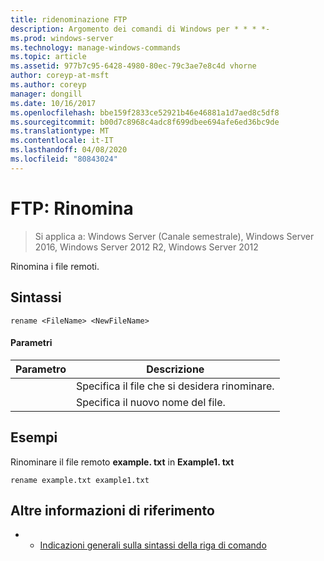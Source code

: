 ```yaml
---
title: ridenominazione FTP
description: Argomento dei comandi di Windows per * * * *-
ms.prod: windows-server
ms.technology: manage-windows-commands
ms.topic: article
ms.assetid: 977b7c95-6428-4980-80ec-79c3ae7e8c4d vhorne
author: coreyp-at-msft
ms.author: coreyp
manager: dongill
ms.date: 10/16/2017
ms.openlocfilehash: bbe159f2833ce52921b46e46881a1d7aed8c5df8
ms.sourcegitcommit: b00d7c8968c4adc8f699dbee694afe6ed36bc9de
ms.translationtype: MT
ms.contentlocale: it-IT
ms.lasthandoff: 04/08/2020
ms.locfileid: "80843024"
---
```

# <a name="ftp-rename"></a>FTP: Rinomina

>Si applica a: Windows Server (Canale semestrale), Windows Server 2016, Windows Server 2012 R2, Windows Server 2012

Rinomina i file remoti.   
## <a name="syntax"></a>Sintassi  
```  
rename <FileName> <NewFileName>  
```  
#### <a name="parameters"></a>Parametri  

|   Parametro   |                 Descrizione                 |
|---------------|---------------------------------------------|
|  <FileName>   | Specifica il file che si desidera rinominare. |
| <NewFileName> |        Specifica il nuovo nome del file.         |

## <a name="examples"></a><a name=BKMK_Examples></a>Esempi  
Rinominare il file remoto **example. txt** in **Example1. txt**  
```  
rename example.txt example1.txt  
```  
## <a name="additional-references"></a>Altre informazioni di riferimento  
-   - [Indicazioni generali sulla sintassi della riga di comando](command-line-syntax-key.md)  
